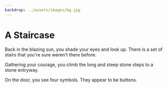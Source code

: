 ```yaml
---
backdrop: ../assets/images/bg.jpg
---
```


# A Staircase

Back in the blazing sun, you shade your eyes and look up. There is a set of stairs that you're sure weren't there before.

Gathering your courage, you climb the long and steep stone steps to a stone entryway.

On the door, you see four symbols. They appear to be buttons.

<Buttons/>
